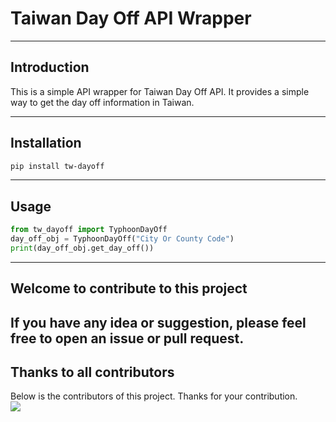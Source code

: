 # Taiwan Day Off API Wrapper

---
## Introduction
This is a simple API wrapper for Taiwan Day Off API. It provides a simple way to get the day off information in Taiwan.

---
## Installation
```bash
pip install tw-dayoff
```
---
## Usage
```python
from tw_dayoff import TyphoonDayOff
day_off_obj = TyphoonDayOff("City Or County Code")
print(day_off_obj.get_day_off())
```
---
## Welcome to contribute to this project
If you have any idea or suggestion, please feel free to open an issue or pull request.
---
## Thanks to all contributors
Below is the contributors of this project. Thanks for your contribution.</br>
<a href="https://github.com/Neko-no-akuma-TW/tw-dayoff/graphs/contributors">
<img src="https://contrib.rocks/image?repo=Neko-no-akuma-TW/tw-dayoff" />
</a>
